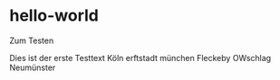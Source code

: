 # hello-world
Zum Testen

Dies ist der erste Testtext
Köln
erftstadt
münchen
Fleckeby
OWschlag
Neumünster
